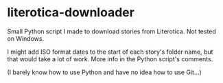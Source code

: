 # literotica-downloader
Small Python script I made to download stories from Literotica.
Not tested on Windows.

I might add ISO format dates to the start of each story's folder name, but that would take a lot of work. More info in the Python script's comments.

(I barely know how to use Python and have no idea how to use Git...)
